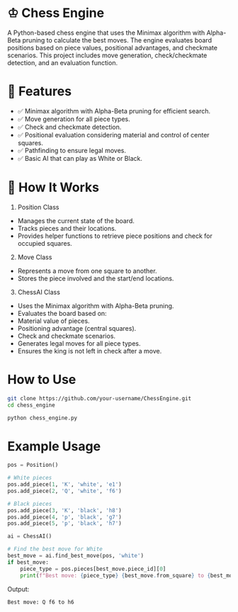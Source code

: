 # ♔ Chess Engine
A Python-based chess engine that uses the Minimax algorithm with Alpha-Beta pruning to calculate the best moves. The engine evaluates board positions based on piece values, positional advantages, and checkmate scenarios. This project includes move generation, check/checkmate detection, and an evaluation function.

# 🚀 Features 
- ✅ Minimax algorithm with Alpha-Beta pruning for efficient search. 
- ✅ Move generation for all piece types.
- ✅ Check and checkmate detection.
- ✅ Positional evaluation considering material and control of center squares.
- ✅ Pathfinding to ensure legal moves.
- ✅ Basic AI that can play as White or Black.

# 🧠 How It Works
1. Position Class
- Manages the current state of the board.
- Tracks pieces and their locations.
- Provides helper functions to retrieve piece positions and check for occupied squares.
2. Move Class
- Represents a move from one square to another.
- Stores the piece involved and the start/end locations.
3. ChessAI Class
- Uses the Minimax algorithm with Alpha-Beta pruning.
- Evaluates the board based on:
- Material value of pieces.
- Positioning advantage (central squares).
- Check and checkmate scenarios.
- Generates legal moves for all piece types.
- Ensures the king is not left in check after a move.

# How to Use 
```bash
git clone https://github.com/your-username/ChessEngine.git
cd chess_engine

python chess_engine.py
```

# Example Usage

```python
pos = Position()

# White pieces
pos.add_piece(1, 'K', 'white', 'e1')
pos.add_piece(2, 'Q', 'white', 'f6')

# Black pieces
pos.add_piece(3, 'K', 'black', 'h8')
pos.add_piece(4, 'p', 'black', 'g7')
pos.add_piece(5, 'p', 'black', 'h7')

ai = ChessAI()

# Find the best move for White
best_move = ai.find_best_move(pos, 'white')
if best_move:
    piece_type = pos.pieces[best_move.piece_id][0]
    print(f"Best move: {piece_type} {best_move.from_square} to {best_move.to_square}")
```

Output: 
```python
Best move: Q f6 to h6
```
